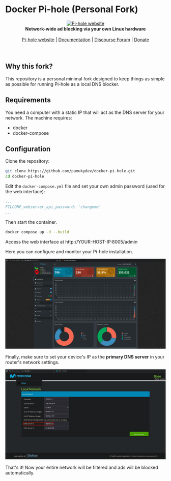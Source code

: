 # Docker Pi-hole (Personal Fork)

<div align="center">
  <a href="https://pi-hole.net/">
    <img src="https://pi-hole.github.io/graphics/Vortex/vortex_with_text.svg" width="144" height="256" alt="Pi-hole website">
  </a>
  <br>
  <strong>Network-wide ad blocking via your own Linux hardware</strong>
  <br>
  <br>
  <div align="center">
    <a href="https://pi-hole.net/">Pi-hole website</a> |
    <a href="https://docs.pi-hole.net/">Documentation</a> |
    <a href="https://discourse.pi-hole.net/">Discourse Forum</a> |
    <a href="https://pi-hole.net/donate">Donate</a>
  </div>
  <br>
  <br>
</div>

## Why this fork?

This repository is a personal minimal fork designed to keep things as simple as possible for running Pi-hole as a local DNS blocker.

## Requirements

You need a computer with a static IP that will act as the DNS server for your network. The machine requires:

- docker
- docker-compose

## Configuration

Clone the repository:

```bash
git clone https://github.com/pumukydev/docker-pi-hole.git
cd docker-pi-hole
```

Edit the `docker-compose.yml` file and set your own admin password (used for the web interface):

```docker-compose.yml
...
FTLCONF_webserver_api_password: 'changeme'
...
```

Then start the container.

```bash
docker compose up -d --build
```

Access the web interface at http://YOUR-HOST-IP:8005/admin

Here you can configure and monitor your Pi-hole installation.

![dashboard](assets/dashboard.png)

Finally, make sure to set your device's IP as the **primary DNS server** in your router's network settings.

![router configuration](assets/router.png)

That's it! Now your entire network will be filtered and ads will be blocked automatically.